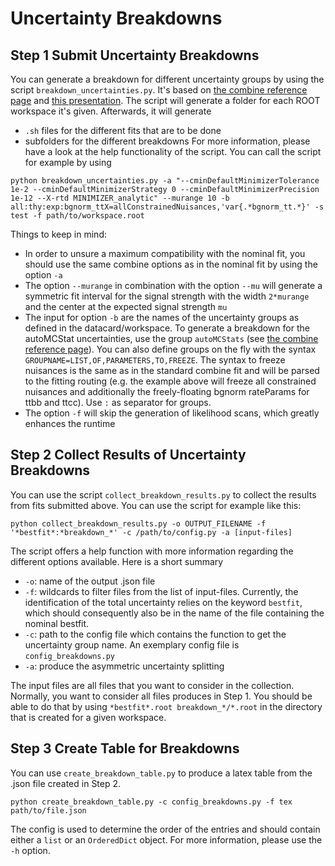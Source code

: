 # Uncertainty Breakdowns

## Step 1 Submit Uncertainty Breakdowns
You can generate a breakdown for different uncertainty groups by using the script `breakdown_uncertainties.py`.
It's based on [the combine reference page](https://cms-analysis.github.io/HiggsAnalysis-CombinedLimit/index.html) and [this presentation](https://indico.cern.ch/event/747340/contributions/3198653/attachments/1744339/2823486/HComb-Tutorial-FitDiagnostics.pdf).
The script will generate a folder for each ROOT workspace it's given. Afterwards, it will generate
- `.sh` files for the different fits that are to be done
- subfolders for the different breakdowns
For more information, please have a look at the help functionality of the script.
You can call the script for example by using

```
python breakdown_uncertainties.py -a "--cminDefaultMinimizerTolerance 1e-2 --cminDefaultMinimizerStrategy 0 --cminDefaultMinimizerPrecision 1e-12 --X-rtd MINIMIZER_analytic" --murange 10 -b all:thy:exp:bgnorm_ttX=allConstrainedNuisances,'var{.*bgnorm_tt.*}' -s test -f path/to/workspace.root
```

Things to keep in mind:
- In order to unsure a maximum compatibility with the nominal fit, you should use the same combine options as in the nominal fit by using the option `-a`
- The option `--murange` in combination with the option `--mu` will generate a symmetric fit interval for the signal strength with the width `2*murange` and the center at the expected signal strength `mu`
- The input for option `-b` are the names of the uncertainty groups as defined in the datacard/workspace. To generate a breakdown for the autoMCStat uncertainties, use the group `autoMCStats` (see [the combine reference page](https://cms-analysis.github.io/HiggsAnalysis-CombinedLimit/part2/bin-wise-stats.html)). You can also define groups on the fly with the syntax `GROUPNAME=LIST,OF,PARAMETERS,TO,FREEZE`. The syntax to freeze nuisances is the same as in the standard combine fit and will be parsed to the fitting routing (e.g. the example above will freeze all constrained nuisances and additionally the freely-floating bgnorm rateParams for ttbb and ttcc). Use `:` as separator for groups.
- The option `-f` will skip the generation of likelihood scans, which greatly enhances the runtime


## Step 2 Collect Results of Uncertainty Breakdowns
You can use the script `collect_breakdown_results.py` to collect the results from fits submitted above.
You can use the script for example like this:
```
python collect_breakdown_results.py -o OUTPUT_FILENAME -f '*bestfit*:*breakdown_*' -c /path/to/config.py -a [input-files]
```
The script offers a help function with more information regarding the different options available. Here is a short summary
- `-o`: name of the output .json file
- `-f`: wildcards to filter files from the list of input-files. Currently, the identification of the total uncertainty relies on the keyword `bestfit`, which should consequently also be in the name of the file containing the nominal bestfit.
- `-c`: path to the config file which contains the function to get the uncertainty group name. An exemplary config file is `config_breakdowns.py`
- `-a`: produce the asymmetric uncertainty splitting

The input files are all files that you want to consider in the collection.
Normally, you want to consider all files produces in Step 1.
You should be able to do that by using `*bestfit*.root breakdown_*/*.root` in the directory that is created for a given workspace.

## Step 3 Create Table for Breakdowns

You can use `create_breakdown_table.py` to produce a latex table from the .json file created in Step 2.

```
python create_breakdown_table.py -c config_breakdowns.py -f tex path/to/file.json
```

The config is used to determine the order of the entries and should contain either a `list` or an `OrderedDict` object.
For more information, please use the `-h` option.